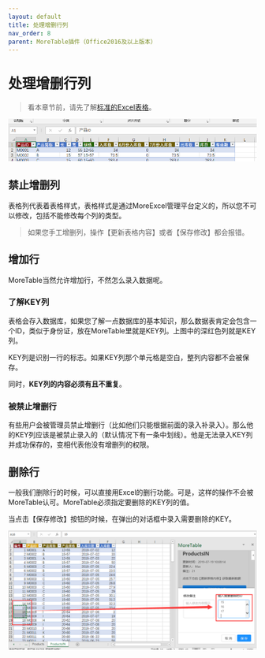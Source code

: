 ```yaml
---
layout: default
title: 处理增删行列
nav_order: 8
parent: MoreTable插件（Office2016及以上版本）
---
```



# 处理增删行列

> 看本章节前，请先了解[标准的Excel表格](addin_update)。

![image](images/20190719172948.png)

## 禁止增删列

表格列代表着表格样式，表格样式是通过MoreExcel管理平台定义的，所以您不可以修改，包括不能修改每个列的类型。

> 如果您手工增删列，操作【更新表格内容】或者【保存修改】都会报错。

## 增加行

MoreTable当然允许增加行，不然怎么录入数据呢。

### 了解KEY列

表格会存入数据库，如果您了解一点数据库的基本知识，那么数据表肯定会包含一个ID，类似于身份证，放在MoreTable里就是KEY列。上图中的深红色列就是KEY列。

KEY列是识别一行的标志。如果KEY列那个单元格是空白，整列内容都不会被保存。

同时，**KEY列的内容必须有且不重复**。

### 被禁止增删行

有些用户会被管理员禁止增删行（比如他们只能根据前面的录入补录入）。那么他的KEY列应该是被禁止录入的（默认情况下有一条中划线）。他是无法录入KEY列并成功保存的，变相代表他没有增删列的权限。

## 删除行

一般我们删除行的时候，可以直接用Excel的删行功能。可是，这样的操作不会被MoreTable认可。MoreTable必须指定要删除的KEY列的值。

当点击【保存修改】按钮的时候，在弹出的对话框中录入需要删除的KEY。

![image](images/20190719231318.png)

